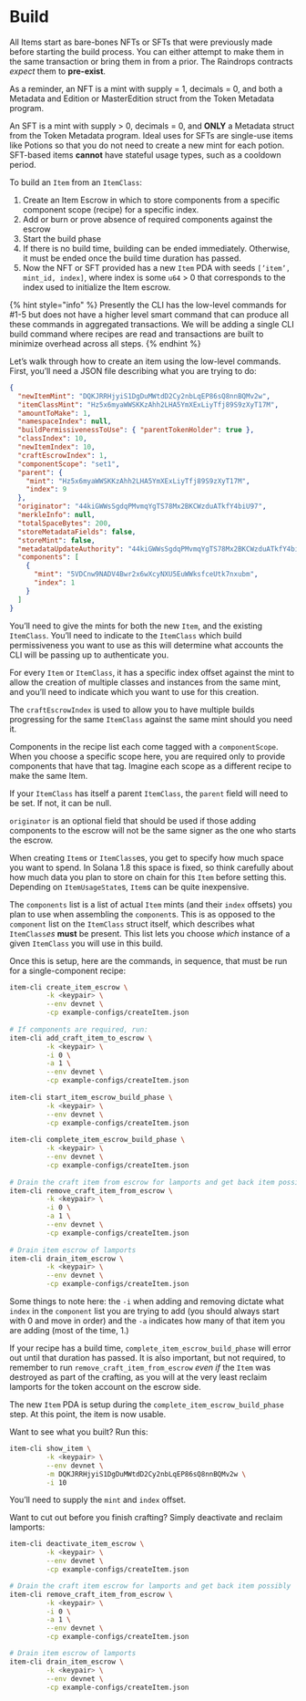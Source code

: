 # Build

All Items start as bare-bones NFTs or SFTs that were previously made before starting the build process. You can either attempt to make them in the same transaction or bring them in from a prior. The Raindrops contracts _expect_ them to **pre-exist**.

As a reminder, an NFT is a mint with supply = 1, decimals = 0, and both a Metadata and Edition or MasterEdition struct from the Token Metadata program.

An SFT is a mint with supply > 0, decimals = 0, and **ONLY** a Metadata struct from the Token Metadata program. Ideal uses for SFTs are single-use items like Potions so that you do not need to create a new mint for each potion. SFT-based items **cannot** have stateful usage types, such as a cooldown period.

To build an `Item` from an `ItemClass`:

1. Create an Item Escrow in which to store components from a specific component scope (recipe) for a specific index.
2. Add or burn or prove absence of required components against the escrow
3. Start the build phase
4. If there is no build time, building can be ended immediately. Otherwise, it must be ended once the build time duration has passed.
5. Now the NFT or SFT provided has a new `Item` PDA with seeds `[’item’, mint_id, index]`, where index is some `u64` > 0 that corresponds to the index used to initialize the Item escrow.

{% hint style="info" %}
Presently the CLI has the low-level commands for #1-5 but does not have a higher level smart command that can produce all these commands in aggregated transactions. We will be adding a single CLI build command where recipes are read and transactions are built to minimize overhead across all steps.
{% endhint %}

Let’s walk through how to create an item using the low-level commands. First, you’ll need a JSON file describing what you are trying to do:

```json
{
  "newItemMint": "DQKJRRHjyiS1DgDuMWtdD2Cy2nbLqEP86sQ8nnBQMv2w",
  "itemClassMint": "Hz5x6myaWWSKKzAhh2LHA5YmXExLiyTfj89S9zXyT17M",
  "amountToMake": 1,
  "namespaceIndex": null,
  "buildPermissivenessToUse": { "parentTokenHolder": true },
  "classIndex": 10,
  "newItemIndex": 10,
  "craftEscrowIndex": 1,
  "componentScope": "set1",
  "parent": {
    "mint": "Hz5x6myaWWSKKzAhh2LHA5YmXExLiyTfj89S9zXyT17M",
    "index": 9
  },
  "originator": "44kiGWWsSgdqPMvmqYgTS78Mx2BKCWzduATkfY4biU97",
  "merkleInfo": null,
  "totalSpaceBytes": 200,
  "storeMetadataFields": false,
  "storeMint": false,
  "metadataUpdateAuthority": "44kiGWWsSgdqPMvmqYgTS78Mx2BKCWzduATkfY4biU97",
  "components": [
    {
      "mint": "5VDCnw9NADV4Bwr2x6wXcyNXU5EuWWksfceUtk7nxubm",
      "index": 1
    }
  ]
}
```

You’ll need to give the mints for both the new `Item`, and the existing `ItemClass`. You’ll need to indicate to the `ItemClass` which build permissiveness you want to use as this will determine what accounts the CLI will be passing up to authenticate you.

For every `Item` or `ItemClass`, it has a specific index offset against the mint to allow the creation of multiple classes and instances from the same mint, and you’ll need to indicate which you want to use for this creation.&#x20;

The `craftEscrowIndex` is used to allow you to have multiple builds progressing for the same `ItemClass` against the same mint should you need it.

Components in the recipe list each come tagged with a `componentScope`. When you choose a specific scope here, you are required only to provide components that have that tag. Imagine each scope as a different recipe to make the same Item.

If your `ItemClass` has itself a parent `ItemClass`, the `parent` field will need to be set. If not, it can be null.

`originator` is an optional field that should be used if those adding components to the escrow will not be the same signer as the one who starts the escrow.

When creating `Item`s or `ItemClass`es, you get to specify how much space you want to spend. In Solana 1.8 this space is fixed, so think carefully about how much data you plan to store on chain for this `Item` before setting this. Depending on `ItemUsageState`s, `Item`s can be quite inexpensive.

The `components` list is a list of actual `Item` mints (and their `index` offsets) you plan to use when assembling the `component`s. This is as opposed to the `component` list on the `ItemClass` struct itself, which describes what `ItemClass`_es_ **must** be present. This list lets you choose _which_ instance of a given `ItemClass` you will use in this build.

Once this is setup, here are the commands, in sequence, that must be run for a single-component recipe:

```bash
item-cli create_item_escrow \
         -k <keypair> \
         --env devnet \
         -cp example-configs/createItem.json
         
# If components are required, run:
item-cli add_craft_item_to_escrow \
         -k <keypair> \
         -i 0 \
         -a 1 \
         --env devnet \
         -cp example-configs/createItem.json
         
item-cli start_item_escrow_build_phase \
         -k <keypair> \
         --env devnet \
         -cp example-configs/createItem.json
         
item-cli complete_item_escrow_build_phase \
         -k <keypair> \
         --env devnet \
         -cp example-configs/createItem.json
         
# Drain the craft item from escrow for lamports and get back item possibly
item-cli remove_craft_item_from_escrow \
         -k <keypair> \
         -i 0 \
         -a 1 \
         --env devnet \
         -cp example-configs/createItem.json
         
# Drain item escrow of lamports
item-cli drain_item_escrow \
         -k <keypair> \
         --env devnet \
         -cp example-configs/createItem.json
```

Some things to note here: the `-i` when adding and removing dictate what `index` in the `component` list you are trying to add (you should always start with 0 and move in order) and the  `-a` indicates how many of that item you are adding (most of the time, 1.)

If your recipe has a build time, `complete_item_escrow_build_phase` will error out until that duration has passed. It is also important, but not required, to remember to run `remove_craft_item_from_escrow` _even if_ the `Item` was destroyed as part of the crafting, as you will at the very least reclaim lamports for the token account on the escrow side.

The new `Item` PDA is setup during the `complete_item_escrow_build_phase` step. At this point, the item is now usable.

Want to see what you built? Run this:

```bash
item-cli show_item \
         -k <keypair> \
         --env devnet \
         -m DQKJRRHjyiS1DgDuMWtdD2Cy2nbLqEP86sQ8nnBQMv2w \
         -i 10
```

You’ll need to supply the `mint` and `index` offset.

Want to cut out before you finish crafting? Simply deactivate and reclaim lamports:

```bash
item-cli deactivate_item_escrow \
         -k <keypair> \
         --env devnet \
         -cp example-configs/createItem.json

# Drain the craft item escrow for lamports and get back item possibly
item-cli remove_craft_item_from_escrow \
         -k <keypair> \
         -i 0 \
         -a 1 \
         --env devnet \
         -cp example-configs/createItem.json

# Drain item escrow of lamports
item-cli drain_item_escrow \
         -k <keypair> \
         --env devnet \
         -cp example-configs/createItem.json
```
